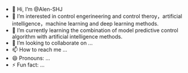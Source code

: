 - 👋 Hi, I’m @Alen-SHJ
- 👀 I’m interested in control engerineering and control theroy，artificial intelligence，machine learning and deep learning methods. 
- 🌱 I’m currently learning the combination of model predictive control algorithm with artificial intelligence methods.
- 💞️ I’m looking to collaborate on ...
- 📫 How to reach me ...
- 😄 Pronouns: ...
- ⚡ Fun fact: ...

<!---
Alen-SHJ/Alen-SHJ is a ✨ special ✨ repository because its `README.md` (this file) appears on your GitHub profile.
You can click the Preview link to take a look at your changes.
--->
